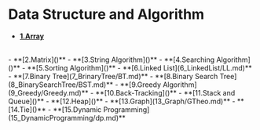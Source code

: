 # Data Structure and Algorithm



- **[1.Array]()**
<br>
- **[2.Matrix]()**
- **[3.String Algorithm]()**
- **[4.Searching Algorithm]()**
- **[5.Sorting Algorithm]()**
- **[6.Linked List](6_LinkedList/LL.md)**
- **[7.Binary Tree](7_BrinaryTree/BT.md)**
- **[8.Binary Search Tree](8_BinarySearchTree/BST.md)**
- **[9.Greedy Algorithm](9_Greedy/Greedy.md)**
- **[10.Back-Tracking]()**
- **[11.Stack and Queue]()**
- **[12.Heap]()**
- **[13.Graph](13_Graph/GTheo.md)**
- **[14.Tie]()**
- **[15.Dynamic Programming](15_DynamicProgramming/dp.md)**

